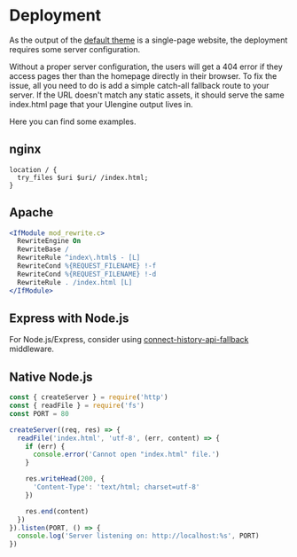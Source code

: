 # Deployment

As the output of the [default theme](./theme.md) is a single-page website, the deployment requires some server configuration.

Without a proper server configuration, the users will get a 404 error if they access pages ther than the homepage directly in their browser.
To fix the issue, all you need to do is add a simple catch-all fallback route to your server.
If the URL doesn't match any static assets, it should serve the same index.html page that your UIengine output lives in.

Here you can find some examples.

## nginx

```nginx
location / {
  try_files $uri $uri/ /index.html;
}
```

## Apache

```apache
<IfModule mod_rewrite.c>
  RewriteEngine On
  RewriteBase /
  RewriteRule ^index\.html$ - [L]
  RewriteCond %{REQUEST_FILENAME} !-f
  RewriteCond %{REQUEST_FILENAME} !-d
  RewriteRule . /index.html [L]
</IfModule>
```

## Express with Node.js

For Node.js/Express, consider using [connect-history-api-fallback](https://github.com/bripkens/connect-history-api-fallback) middleware.

## Native Node.js

```js
const { createServer } = require('http')
const { readFile } = require('fs')
const PORT = 80

createServer((req, res) => {
  readFile('index.html', 'utf-8', (err, content) => {
    if (err) {
      console.error('Cannot open "index.html" file.')
    }

    res.writeHead(200, {
      'Content-Type': 'text/html; charset=utf-8'
    })

    res.end(content)
  })
}).listen(PORT, () => {
  console.log('Server listening on: http://localhost:%s', PORT)
})
```
